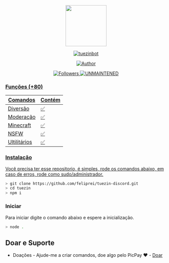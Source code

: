 <p align="center">
<img src="https://i.imgur.com/XvbVYce.png" width="128" height="128"/>
</p>
<p align="center">
<a href="#"><img title="tuezinbot" src="https://img.shields.io/badge/tuezin Bot-green?colorA=%23ff0000&colorB=%23017e40&style=for-the-badge"></a>
</p>
<p align="center">
<a href="https://github.com/feliprei"><img title="Author" src="https://img.shields.io/badge/Author-feliprei-red.svg?style=for-the-badge&logo=github"></a>
</p>
<p align="center">
<a href="https://github.com/feliprei/followers"><img title="Followers" src="https://img.shields.io/github/followers/feliprei?color=blue&style=flat-square">
<a href="#"><img title="UNMAINTENED" src="https://img.shields.io/badge/UNMAINTENED-YES-blue.svg"</a>
</p>

### Funções (+80)

| Comandos |Contém|
| ------------- | ------------- |
| Diversão |✅|
| Moderação |✅|
| Minecraft |✅|
| NSFW |✅|
| Ultilitários |✅|

### Instalação
Você precisa ter esse repositorio, é simples, rode os comandos abaixo, em caso de erros, rode como sudo/administrador.

```bash
> git clone https://github.com/feliprei/tuezin-discord.git
> cd tuezin
> npm i
```

### Iniciar
Para iniciar digite o comando abaixo e espere a inicialização.

```bash
> node .
```

## Doar e Suporte
- Doações - Ajude-me a criar comandos, doe algo pelo PicPay ❤️ - [Doar](https://wa.me/5562996939649)
